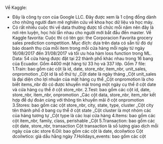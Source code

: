 Về Kaggle:
- Đây là công ty con của Google LLC. Đây được xem là 1 cộng đồng dành cho những người đam mê nghiên cứu về khoa học dữ liệu và học máy. 
- Có rất nhiều cuộc thi về data thường được tổ chức mỗi năm nên đây là nơi rèn luyện, học hỏi lẫn nhau cho người mới bắt đầu đến master.
Về Kaggle favorita:
Cuộc thi có tên gọi: the Corporacion Favorita grocery sales prediction competition.
Mục đích: dựa trên data có sẵn từ đó dự báo doanh thu của mỗi item trong mỗi cửa hàng mỗi ngày từ ngày 16/08/2017 đến 31/08/2017 và tối ưu hóa hàm loss function trong ML.
Data: 54 cửa hàng được đặt tại 22 thành phố khác nhau trong 16 bang của Ecuador. Gồm 4400 mặt hàng từ 33 họ và 337 lớp.
Gồm 7 file: 
1.Train: bao gồm các cột là id, date, store_nbr, item_nbr, unit_sales, onpromotion
_Cột id là số thứ tự
_Cột date là ngày tháng
_Cột unit_sales là đại diện cho lợi nhuận của mặt hàng cụ thể
_Cột onpromotion là cho biết items_nbr đó có được khuyến mãi trong một ngày cụ thể ở cột date và cửa hàng cụ thể ở cột store_nbr.
2.Test: bao gồm các cột id, date, store_nbr, item_nbr, onpromotion
_Các cột data, store_nbr, item_nbr kết hợp để dự đoán cùng với thông tin khuyến mãi ở cột onpromotion
3.Stores: bao gồm các cột store_nbr, city, state, type, cluster
_Cột city tên thành phố ở bang cụ thể ở cột state
_Cột cluster là mọt nhóm các của hàng tương tự
_Cột type là các loại cửa hàng
4.Items: bao gồm các cột item_nbr, family, class, perishable
_Cột
5.Transaction: bao gồm các cột date, store_nbr, transaction
Cột transaction là số lượng giao dịch mỗi ngày của các store
6.Oil: bao gồm các cột là date, dcoilwtico
Cột dcoilwtico: giá dầu hằng ngày
7.Holidays_events: bao gồm các cột 

